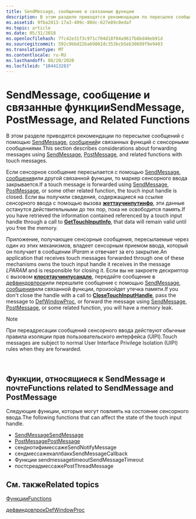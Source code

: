 ```yaml
---
title: SendMessage, сообщение и связанные функции
description: В этом разделе приводятся рекомендации по пересылке сообщений с помощью SendMessage, сообщений и связанных функций с сенсорными сообщениями.
ms.assetid: 9fba2013-17a3-499c-80dc-627e89c0edaf
ms.topic: article
ms.date: 05/31/2018
ms.openlocfilehash: 7fc42e31f3c971c704d18f04a961fb6bd40eb91d
ms.sourcegitcommit: 592c9bbd22ba69802dc353bcb5eb30699f9e9403
ms.translationtype: MT
ms.contentlocale: ru-RU
ms.lasthandoff: 08/20/2020
ms.locfileid: "104413283"
---
```

# <a name="sendmessage-postmessage-and-related-functions"></a><span data-ttu-id="e33ae-103">SendMessage, сообщение и связанные функции</span><span class="sxs-lookup"><span data-stu-id="e33ae-103">SendMessage, PostMessage, and Related Functions</span></span>

<span data-ttu-id="e33ae-104">В этом разделе приводятся рекомендации по пересылке сообщений с помощью [SendMessage](/windows/desktop/api/winuser/nf-winuser-sendmessage), [сообщений](/windows/win32/api/winuser/nf-winuser-postmessagea)и связанных функций с сенсорными сообщениями.</span><span class="sxs-lookup"><span data-stu-id="e33ae-104">This section describes considerations about forwarding messages using [SendMessage](/windows/desktop/api/winuser/nf-winuser-sendmessage), [PostMessage](/windows/win32/api/winuser/nf-winuser-postmessagea), and related functions with touch messages.</span></span>

<span data-ttu-id="e33ae-105">Если сенсорное сообщение пересылается с помощью [SendMessage](/windows/desktop/api/winuser/nf-winuser-sendmessage), [сообщения](/windows/win32/api/winuser/nf-winuser-postmessagea)или другой связанной функции, то маркер сенсорного ввода закрывается.</span><span class="sxs-lookup"><span data-stu-id="e33ae-105">If a touch message is forwarded using [SendMessage](/windows/desktop/api/winuser/nf-winuser-sendmessage), [PostMessage](/windows/win32/api/winuser/nf-winuser-postmessagea), or some other related function, the touch input handle is closed.</span></span> <span data-ttu-id="e33ae-106">Если вы получили сведения, содержащиеся на ссылке сенсорного ввода с помощью вызова [**жеттаучинпутинфо**](/windows/desktop/api/winuser/nf-winuser-gettouchinputinfo), эти данные останутся действительными до тех пор, пока не освободится память.</span><span class="sxs-lookup"><span data-stu-id="e33ae-106">If you have retrieved the information contained referenced by a touch input handle through a call to [**GetTouchInputInfo**](/windows/desktop/api/winuser/nf-winuser-gettouchinputinfo), that data will remain valid until you free the memory.</span></span>

<span data-ttu-id="e33ae-107">Приложение, получающее сенсорные сообщения, пересылаемые через один из этих механизмов, владеет сенсорным приемом ввода, который он получает в сообщении *lParam* и отвечает за его закрытие.</span><span class="sxs-lookup"><span data-stu-id="e33ae-107">An application that receives touch messages forwarded through one of these mechanisms owns the touch input handle it receives in the message *LPARAM* and is responsible for closing it.</span></span> <span data-ttu-id="e33ae-108">Если вы не закроете дескриптор с вызовом [**клосетаучинпусандле**](/windows/desktop/api/winuser/nf-winuser-closetouchinputhandle), передайте сообщение в [дефвиндовпрок](/windows/win32/api/winuser/nf-winuser-defwindowproca)или перешлите сообщение с помощью [SendMessage](/windows/desktop/api/winuser/nf-winuser-sendmessage), [сообщения](/windows/win32/api/winuser/nf-winuser-postmessagea)или связанной функции, произойдет утечка памяти.</span><span class="sxs-lookup"><span data-stu-id="e33ae-108">If you don't close the handle with a call to [**CloseTouchInputHandle**](/windows/desktop/api/winuser/nf-winuser-closetouchinputhandle), pass the message to [DefWindowProc](/windows/win32/api/winuser/nf-winuser-defwindowproca), or forward the message using [SendMessage](/windows/desktop/api/winuser/nf-winuser-sendmessage), [PostMessage](/windows/win32/api/winuser/nf-winuser-postmessagea), or some related function, you will have a memory leak.</span></span>

> [!Note]  
> <span data-ttu-id="e33ae-109">При переадресации сообщений сенсорного ввода действуют обычные правила изоляции прав пользовательского интерфейса (UIPI).</span><span class="sxs-lookup"><span data-stu-id="e33ae-109">Touch messages are subject to normal User Interface Privilege Isolation (UIPI) rules when they are forwarded.</span></span>

 

## <a name="functions-related-to-sendmessage-and-postmessage"></a><span data-ttu-id="e33ae-110">Функции, относящиеся к SendMessage и почте</span><span class="sxs-lookup"><span data-stu-id="e33ae-110">Functions related to SendMessage and PostMessage</span></span>

<span data-ttu-id="e33ae-111">Следующие функции, которые могут повлиять на состояние сенсорного ввода.</span><span class="sxs-lookup"><span data-stu-id="e33ae-111">The following functions that can affect the state of the touch input handle.</span></span>

-   [<span data-ttu-id="e33ae-112">SendMessage</span><span class="sxs-lookup"><span data-stu-id="e33ae-112">SendMessage</span></span>](/windows/desktop/api/winuser/nf-winuser-sendmessage)
-   [<span data-ttu-id="e33ae-113">PostMessage</span><span class="sxs-lookup"><span data-stu-id="e33ae-113">PostMessage</span></span>](/windows/win32/api/winuser/nf-winuser-postmessagea)
-   <span data-ttu-id="e33ae-114">сенднотифимессаже</span><span class="sxs-lookup"><span data-stu-id="e33ae-114">SendNotifyMessage</span></span>
-   <span data-ttu-id="e33ae-115">сендмессажекаллбакк</span><span class="sxs-lookup"><span data-stu-id="e33ae-115">SendMessageCallback</span></span>
-   <span data-ttu-id="e33ae-116">Функции sendmessagetimeout</span><span class="sxs-lookup"><span data-stu-id="e33ae-116">SendMessageTimeout</span></span>
-   <span data-ttu-id="e33ae-117">постсреадмессаже</span><span class="sxs-lookup"><span data-stu-id="e33ae-117">PostThreadMessage</span></span>

## <a name="related-topics"></a><span data-ttu-id="e33ae-118">См. также</span><span class="sxs-lookup"><span data-stu-id="e33ae-118">Related topics</span></span>

<dl> <dt>

[<span data-ttu-id="e33ae-119">Функции</span><span class="sxs-lookup"><span data-stu-id="e33ae-119">Functions</span></span>](mtfunctions.md)
</dt> <dt>

[<span data-ttu-id="e33ae-120">дефвиндовпрок</span><span class="sxs-lookup"><span data-stu-id="e33ae-120">DefWindowProc</span></span>](/windows/win32/api/winuser/nf-winuser-defwindowproca)
</dt> </dl>

 

 